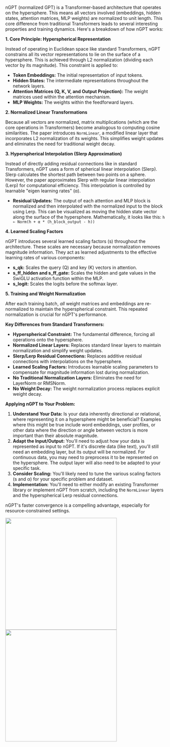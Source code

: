 nGPT (normalized GPT) is a Transformer-based architecture that operates on the hypersphere.  This means all vectors involved (embeddings, hidden states, attention matrices, MLP weights) are normalized to unit length. This core difference from traditional Transformers leads to several interesting properties and training dynamics.  Here's a breakdown of how nGPT works:

**1. Core Principle: Hyperspherical Representation**

Instead of operating in Euclidean space like standard Transformers, nGPT constrains all its vector representations to lie on the surface of a hypersphere. This is achieved through L2 normalization (dividing each vector by its magnitude).  This constraint is applied to:

* **Token Embeddings:**  The initial representation of input tokens.
* **Hidden States:**  The intermediate representations throughout the network layers.
* **Attention Matrices (Q, K, V, and Output Projection):** The weight matrices used within the attention mechanism.
* **MLP Weights:**  The weights within the feedforward layers.

**2. Normalized Linear Transformations**

Because all vectors are normalized, matrix multiplications (which are the core operations in Transformers) become analogous to computing cosine similarities.  The paper introduces `NormLinear`, a modified linear layer that incorporates L2 normalization of its weights. This simplifies weight updates and eliminates the need for traditional weight decay.

**3. Hyperspherical Interpolation (Slerp Approximation)**

Instead of directly adding residual connections like in standard Transformers, nGPT uses a form of spherical linear interpolation (Slerp).  Slerp calculates the shortest path between two points on a sphere.  However, the paper approximates Slerp with regular linear interpolation (Lerp) for computational efficiency. This interpolation is controlled by learnable "eigen learning rates" (α).

* **Residual Updates:** The output of each attention and MLP block is normalized and then interpolated with the normalized input to the block using Lerp.  This can be visualized as moving the hidden state vector along the surface of the hypersphere.  Mathematically, it looks like this: `h ← Norm(h + α * (h_block_output - h))`

**4. Learned Scaling Factors**

nGPT introduces several learned scaling factors (s) throughout the architecture. These scales are necessary because normalization removes magnitude information.  They act as learned adjustments to the effective learning rates of various components:

* **s_qk:** Scales the query (Q) and key (K) vectors in attention.
* **s_ff_hidden and s_ff_gate:** Scales the hidden and gate values in the SwiGLU activation function within the MLP.
* **s_logit:** Scales the logits before the softmax layer.

**5. Training and Weight Normalization**

After each training batch, *all* weight matrices and embeddings are re-normalized to maintain the hyperspherical constraint.  This repeated normalization is crucial for nGPT's performance.

**Key Differences from Standard Transformers:**

* **Hyperspherical Constraint:**  The fundamental difference, forcing all operations onto the hypersphere.
* **Normalized Linear Layers:** Replaces standard linear layers to maintain normalization and simplify weight updates.
* **Slerp/Lerp Residual Connections:**  Replaces additive residual connections with interpolations on the hypersphere.
* **Learned Scaling Factors:**  Introduces learnable scaling parameters to compensate for magnitude information lost during normalization.
* **No Traditional Normalization Layers:** Eliminates the need for LayerNorm or RMSNorm.
* **No Weight Decay:** The weight normalization process replaces explicit weight decay.

**Applying nGPT to Your Problem:**

1. **Understand Your Data:** Is your data inherently directional or relational, where representing it on a hypersphere might be beneficial?  Examples where this might be true include word embeddings, user profiles, or other data where the direction or angle between vectors is more important than their absolute magnitude.
2. **Adapt the Input/Output:** You'll need to adjust how your data is represented as input to nGPT.  If it's discrete data (like text), you'll still need an embedding layer, but its output will be normalized.  For continuous data, you may need to preprocess it to be represented on the hypersphere.  The output layer will also need to be adapted to your specific task.
3. **Consider Scaling:** You'll likely need to tune the various scaling factors (s and α) for your specific problem and dataset.
4. **Implementation:**  You'll need to either modify an existing Transformer library or implement nGPT from scratch, including the `NormLinear` layers and the hyperspherical Lerp residual connections.


nGPT's faster convergence is a compelling advantage, especially for resource-constrained settings.


<img src="./assets/DALL·E 2024-10-21 19.05.21 - A detailed 3D rendering of a hypersphere. The surface of the hypersphere should display evenly distributed vectors or lines radiating from the center .webp" width="350px"></img>
<img src="./assets/DALL·E 2024-10-21 19.05.41 - A 3D visualization of network parameters optimized on a hypersphere. Display a spherical surface with several evenly spaced vectors extending from its.webp" width="350px"></img>
